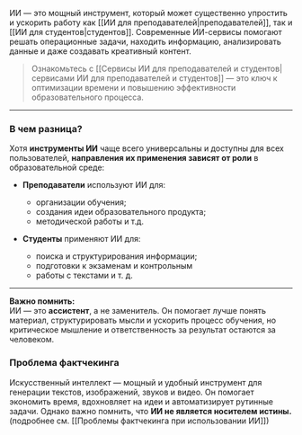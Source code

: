 
ИИ — это мощный инструмент, который может существенно упростить и ускорить работу как [[ИИ для преподавателей|преподавателей]], так и [[ИИ для студентов|студентов]]. Современные ИИ-сервисы помогают решать операционные задачи, находить информацию, анализировать данные и даже создавать креативный контент.

>  Ознакомьтесь с  [[Сервисы ИИ для преподавателей и студентов|сервисами ИИ для преподавателей и студентов]] — это ключ к оптимизации времени и повышению эффективности образовательного процесса.

---
### В чем разница?

Хотя **инструменты ИИ** чаще всего универсальны и доступны для всех пользователей, **направления их применения зависят от роли** в образовательной среде:

- **Преподаватели** используют ИИ для:
    
    - организации обучения;
	- создания идеи образовательного продукта;
	- методической работы и т.д.

- **Студенты** применяют ИИ для:
    
    - поиска и структурирования информации;
    - подготовки к экзаменам и контрольным
    - работы с текстами и т. д.


---

**Важно помнить:**  
ИИ — это **ассистент**, а не заменитель. Он помогает лучше понять материал, структурировать мысли и ускорить процесс обучения, но критическое мышление и ответственность за результат остаются за человеком.

### Проблема фактчекинга

Искусственный интеллект — мощный и удобный инструмент для генерации текстов, изображений, звуков и видео. Он помогает экономить время, вдохновляет на идеи и автоматизирует рутинные задачи. Однако важно помнить, что **ИИ не является носителем истины.** (подробнее см. [[Проблемы фактчекинга при использовании ИИ]])